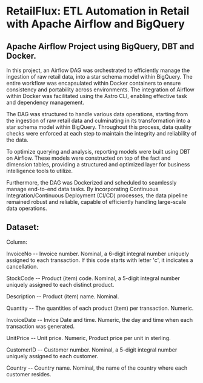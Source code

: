 # RetailFlux: ETL Automation in Retail with Apache Airflow and BigQuery
## Apache Airflow Project using BigQuery, DBT and Docker.

In this project, an Airflow DAG was orchestrated to efficiently manage the ingestion of raw retail data, into a star schema model within BigQuery. The entire workflow was encapsulated within Docker containers to ensure consistency and portability across environments. The integration of Airflow within Docker was facilitated using the Astro CLI, enabling effective task and dependency management.

The DAG was structured to handle various data operations, starting from the ingestion of raw retail data and culminating in its transformation into a star schema model within BigQuery. Throughout this process, data quality checks were enforced at each step to maintain the integrity and reliability of the data.

To optimize querying and analysis, reporting models were built using DBT on Airflow. These models were constructed on top of the fact and dimension tables, providing a structured and optimized layer for business intelligence tools to utilize.

Furthermore, the DAG was Dockerized and scheduled to seamlessly manage end-to-end data tasks. By incorporating Continuous Integration/Continuous Deployment (CI/CD) processes, the data pipeline remained robust and reliable, capable of efficiently handling large-scale data operations.

## Dataset:
Column:

InvoiceNo -- Invoice number. Nominal, a 6-digit integral number uniquely assigned to each transaction. If this code starts with letter 'c', it indicates a cancellation.

StockCode -- Product (item) code. Nominal, a 5-digit integral number uniquely assigned to each distinct product.

Description -- Product (item) name. Nominal.

Quantity -- The quantities of each product (item) per transaction. Numeric.

InvoiceDate -- Invice Date and time. Numeric, the day and time when each transaction was generated.

UnitPrice -- Unit price. Numeric, Product price per unit in sterling.

CustomerID -- Customer number. Nominal, a 5-digit integral number uniquely assigned to each customer.

Country -- Country name. Nominal, the name of the country where each customer resides.

